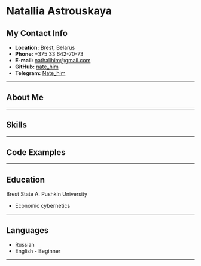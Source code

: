 # Natallia Astrouskaya
## My Contact Info
* __Location:__ Brest, Belarus
* __Phone:__ +375 33 642-70-73
* __E-mail:__ nathalihim@gmail.com
* __GitHub:__ [nate_him](https://github.com/nate-him)
* __Telegram:__ [Nate_him](https://t.me/Nate_him)
----------------------

## About Me
----------------------

## Skills
----------------------

## Code Examples
----------------------

## Education
Brest State A. Pushkin University
* Economic cybernetics
----------------------

## Languages
* Russian
* English - Beginner
----------------------